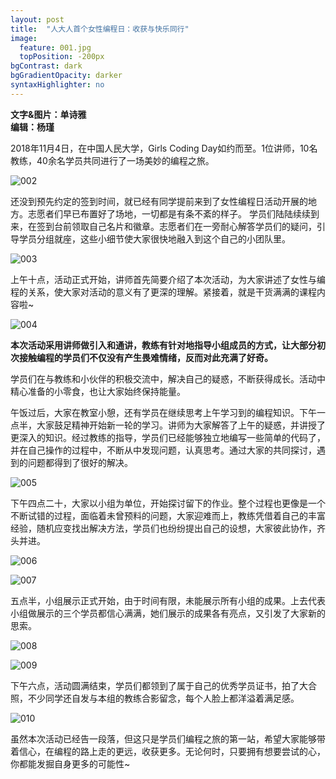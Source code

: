 ```yaml
---
layout: post
title:  "人大人首个女性编程日：收获与快乐同行"
image:
  feature: 001.jpg
  topPosition: -200px
bgContrast: dark
bgGradientOpacity: darker
syntaxHighlighter: no
---
```


**文字&图片：单诗雅**  
**编辑：杨瑾**  

2018年11月4日，在中国人民大学，Girls Coding Day如约而至。1位讲师，10名教练，40余名学员共同进行了一场美妙的编程之旅。  

![002](../assets/images/002.jpg)  

还没到预先约定的签到时间，就已经有同学提前来到了女性编程日活动开展的地方。志愿者们早已布置好了场地，一切都是有条不紊的样子。
学员们陆陆续续到来，在签到台前领取自己名片和徽章。志愿者们在一旁耐心解答学员们的疑问，引导学员分组就座，这些小细节使大家很快地融入到这个自己的小团队里。

![003](../assets/images/003.jpg)  

上午十点，活动正式开始，讲师首先简要介绍了本次活动，为大家讲述了女性与编程的关系，使大家对活动的意义有了更深的理解。紧接着，就是干货满满的课程内容啦~

![004](../assets/images/004.jpg)  

**本次活动采用讲师做引入和通讲，教练有针对地指导小组成员的方式，让大部分初次接触编程的学员们不仅没有产生畏难情绪，反而对此充满了好奇。**  

学员们在与教练和小伙伴的积极交流中，解决自己的疑惑，不断获得成长。活动中精心准备的小零食，也让大家始终保持能量。  

午饭过后，大家在教室小憩，还有学员在继续思考上午学习到的编程知识。下午一点半，大家鼓足精神开始新一轮的学习。讲师为大家解答了上午的疑惑，并讲授了更深入的知识。经过教练的指导，学员们已经能够独立地编写一些简单的代码了，并在自己操作的过程中，不断从中发现问题，认真思考。通过大家的共同探讨，遇到的问题都得到了很好的解决。  

![005](../assets/images/005.jpg)  

下午四点二十，大家以小组为单位，开始探讨留下的作业。整个过程也更像是一个不断试错的过程，面临着未曾预料的问题，大家迎难而上，教练凭借着自己的丰富经验，随机应变找出解决方法，学员们也纷纷提出自己的设想，大家彼此协作，齐头并进。  

![006](../assets/images/006.jpg)  

![007](../assets/images/007.jpg)  

五点半，小组展示正式开始，由于时间有限，未能展示所有小组的成果。上去代表小组做展示的三个学员都信心满满，她们展示的成果各有亮点，又引发了大家新的思索。  

![008](../assets/images/008.jpg)    

![009](../assets/images/009.jpg)  

下午六点，活动圆满结束，学员们都领到了属于自己的优秀学员证书，拍了大合照，不少同学还自发与本组的教练合影留念，每个人脸上都洋溢着满足感。  

![010](../assets/images/010.jpg)  

虽然本次活动已经告一段落，但这只是学员们编程之旅的第一站，希望大家能够带着信心，在编程的路上走的更远，收获更多。无论何时，只要拥有想要尝试的心，你都能发掘自身更多的可能性~  

  

